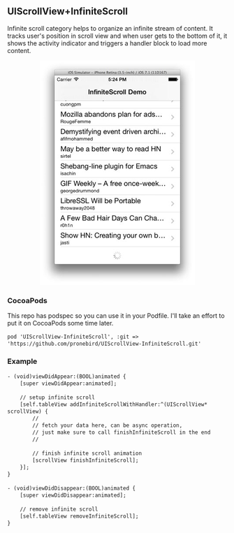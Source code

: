 ## UIScrollView+InfiniteScroll

Infinite scroll category helps to organize an infinite stream of content. It tracks user's position in scroll view and when user gets to the bottom of it, it shows the activity indicator and triggers a handler block to load more content.

<p align="center"><img src="InfiniteScrollScreenshot.jpg" /></p>

### CocoaPods

This repo has podspec so you can use it in your Podfile. I'll take an effort to put it on CocoaPods some time later.

```
pod 'UIScrollView-InfiniteScroll', :git => 'https://github.com/pronebird/UIScrollView-InfiniteScroll.git'
```

### Example

```objc
- (void)viewDidAppear:(BOOL)animated {
    [super viewDidAppear:animated];

    // setup infinite scroll
    [self.tableView addInfiniteScrollWithHandler:^(UIScrollView* scrollView) {
        //
        // fetch your data here, can be async operation,
        // just make sure to call finishInfiniteScroll in the end
        //

        // finish infinite scroll animation
        [scrollView finishInfiniteScroll];
    }];
}

- (void)viewDidDisappear:(BOOL)animated {
    [super viewDidDisappear:animated];

    // remove infinite scroll
    [self.tableView removeInfiniteScroll];
}
```
